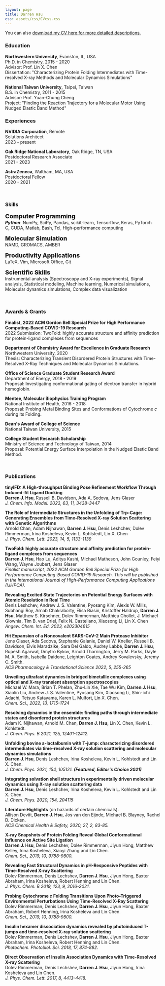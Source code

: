 ```yaml
---
layout: page
title: Darren Hsu
css: assets/css/CVcss.css
---
```


You can also [download my CV here for more detailed descriptions.](./assets/files/DarrenHsu_CV.pdf)


### Education 

**Northwestern University**, Evanston, IL, USA  
Ph.D. in Chemistry, 2015 - 2020  
Advisor: Prof. Lin X. Chen  
Dissertation: "Characterizing Protein Folding Intermediates with Time-resolved X-ray Methods and Molecular Dynamics Simulations"  

**National Taiwan University**, Taipei, Taiwan  
B.S. in Chemistry, 2011 - 2015  
Advisor: Prof. Yuan-Chung Cheng  
Project: "Finding the Reaction Trajectory for a Molecular Motor Using Nudged Elastic Band Method"  

### Experiences

**NVIDIA Corporation**, <span class="smaller">Remote</span>  
Solutions Architect  
2023 - present

**Oak Ridge National Laboratory**, Oak Ridge, TN, USA  
Postdoctoral Research Associate  
2021 - 2023 

**AstraZeneca**, Waltham, MA, USA  
Postdoctoral Fellow  
2020 - 2021  

<br/>

### Skills
<span style="font-size: 1.2rem; font-weight: 800;">Computer Programming</span><br/>
**_Python_**: NumPy, SciPy, Pandas, scikit-learn, Tensorflow, Keras, PyTorch  
C, CUDA, Matlab, Bash, Tcl, High-performance computing  

<span style="font-size: 1.2rem; font-weight: 800;">Molecular Simulation</span><br/>
NAMD, GROMACS, AMBER  

<span style="font-size: 1.2rem; font-weight: 800;">Productivity Applications</span><br/>
LaTeX, Vim, Microsoft Office, Git  

<span style="font-size: 1.2rem; font-weight: 800;">Scientific Skills</span><br/>
Instrumental analysis (Spectroscopy and X-ray experiments), Signal analysis, Statistical modeling, Machine learning, Numerical simulations, Molecular dynamics simulations, Complex data visualization  

<!--
<span style="font-size: 1.2rem; font-weight: 800;">Languages</span><br/>
Chinese Mandarin (Traditional; Native), English (Professional)  
-->

<br/>

### Awards & Grants

**Finalist, 2022 ACM Gordon Bell Special Prize for High Performance Computing-Based COVID-19 Research**  
2022
Submission: TwoFold: highly accurate structure and affinity prediction for protein-ligand complexes from sequences

**Department of Chemistry Award for Excellence in Graduate Research**  
Northwestern University, 2020  
Thesis: Characterizing Transient Disordered Protein Structures with Time-Resolved X-Ray Techniques and Molecular Dynamics Simulations.

**Office of Science Graduate Student Research Award**  
Department of Energy, 2018 - 2019  
Proposal: Investigating conformational gating of electron transfer in hybrid hemoglobin.

**Mentee, Molecular Biophysics Training Program**  
National Institute of Health, 2016 - 2018  
Proposal: Probing Metal Binding Sites and Conformations of Cytochrome *c* during its Folding. 

**Dean's Award of College of Science**  
National Taiwan University, 2015  

**College Student Research Scholarship**  
Ministry of Science and Technology of Taiwan, 2014  
Proposal: Potential Energy Surface Interpolation in the Nudged Elastic Band Method.

<br/>

### Publications

**tinyIFD: A High-throughput Binding Pose Refinement Workflow Through Induced-fit Ligand Docking**  
<span class="smaller">
<strong>Darren J. Hsu</strong>, Russell B. Davidson, Ada A. Sedova, Jens Glaser
<br/>
<em>J. Chem. Info. Model. 2023, 63, 11, 3438-3447</em>
</span>

**The Role of Intermediate Structures in the Unfolding of Trp-Cage: Generating Ensembles from Time-Resolved X-ray Solution Scattering with Genetic Algorithms**  
<span class="smaller">
Arnold Chan, Adam Nijhawan, <strong>Darren J. Hsu</strong>, Denis Leshchev, Dolev Rimmerman, Irina Kosheleva, Kevin L. Kohlstedt, Lin X. Chen
<br/>
<em>J. Phys. Chem. Lett. 2023, 14, 5, 1133-1139</em>
</span>

**TwoFold: highly accurate structure and affinity prediction for protein-ligand complexes from sequences**  
<span class="smaller">
<strong>Darren J. Hsu</strong>, Hao Lu, Aditya Kashi, Michael Matheson, John Gounley, Feiyi Wang, Wayne Joubert, Jens Glaser
<br/>
<em>Finalist manuscript, 2022 ACM Gordon Bell Special Prize for High Performance Computing-Based COVID-19 Research. This will be published in the International Journal of High-Performance Computing Applications (IJHPCA).</em>
</span>

**Revealing Excited State Trajectories on Potential Energy Surfaces with Atomic Resolution in Real Time**  
<span class="smaller">
Denis Leshchev, Andrew J. S. Valentine, Pyosang Kim, Alexis W. Mills, Subhangi Roy, Arnab Chakraborty, Elisa Biasin, Kristoffer Haldrup, <strong>Darren J. Hsu</strong>, Matthew S. Kirschner, Dolev Rimmerman, Matthieu Chollet, J. Michael Glownia, Tim B. van Driel, Felix N. Castellano, Xiaosong Li, Lin X. Chen
<br/>
<em>Angew. Chem. Int. Ed. 2023, e202304615</em>
</span>

**Hit Expansion of a Noncovalent SARS-CoV-2 Main Protease Inhibitor**  
<span class="smaller">
Jens Glaser, Ada Sedova, Stephanie Galanie, Daniel W. Kneller, Russell B. Davidson, Elvis Maradzike, Sara Del Galdo, Audrey Labbé, <strong>Darren J. Hsu</strong>, Rupesh Agarwal, Dmytro Bykov, Arnold Tharrington, Jerry M. Parks, Dayle M. A. Smith, Isabella Daidone, Leighton Coates, Andrey Kovalevsky, Jeremy C. Smith.
<br/>
<em>ACS Pharmacology & Translational Science 2022, 5, 255-265</em>
</span>

**Unveiling ultrafast dynamics in bridged bimetallic complexes using optical and X-ray transient absorption spectroscopies**  
<span class="smaller">
Michael W. Mara, Brian T. Phelan, Zhu-Lin Xie, Tae Wu Kim, <strong>Darren J. Hsu</strong>, Xiaolin Liu, Andrew J. S. Valentine, Pyosang Kim, Xiaosong Li, Shin-ichi Adachi, Tetsuo Katayama, Karen L. Mulfort, Lin X. Chen.
<br/>
<em>Chem. Sci., 2022, 13, 1715-1724</em>
</span>

**Resolving dynamics in the ensemble: finding paths through intermediate states and disordered protein structures**  
<span class="smaller">
Adam K. Nijhawan, Arnold M. Chan, <strong>Darren J. Hsu</strong>, Lin X. Chen, Kevin L. Kohlstedt.
<br/>
<em> J. Chem. Phys. B 2021, 125, 12401-12412.</em>
</span>

**Unfolding bovine a-lactalbumin with T-jump: characterizing disordered intermediates via time-resolved X-ray solution scattering and molecular dynamics simulations**  
<span class="smaller">
<strong>Darren J. Hsu</strong>, Denis Leshchev, Irina Kosheleva, Kevin L. Kohlstedt and Lin X. Chen.
<br/>
<em>J. Chem. Phys. 2021, 154, 105121. <strong>(Featured, Editor's Choice 2021)</strong></em>
</span>

**Integrating solvation shell structure in experimentally driven molecular dynamics using X-ray solution scattering data**  
<span class="smaller">
<strong>Darren J. Hsu</strong>, Denis Leshchev, Irina Kosheleva, Kevin L. Kohlstedt and Lin X. Chen.
<br/>
<em>J. Chem. Phys. 2020, 154, 204115</em>
</span>

**Literature Highlights** (on hazards of certain chemicals).  
<span class="smaller">
Allison Devitt, <strong>Darren J. Hsu</strong>, Jos van den Eijnde, Michael B. Blayney, Rachel D. Dicken.
<br/>
<em>ACS Chemical Health & Safety, 2020, 27, 2, 83-85.</em>
</span>

**X-ray Snapshots of Protein Folding Reveal Global Conformational Influence on Active Site Ligation**  
<span class="smaller">
<strong>Darren J. Hsu</strong>, Denis Lechshev, Dolev Rimmerman, Jiyun Hong, Matthew Kelley, Irina Kosheleva, Xiaoyi Zhang and Lin Chen.
<br/>
<em>Chem. Sci., 2019, 10, 9788-9800.</em>
</span>

**Revealing Fast Structural Dynamics in pH-Responsive Peptides with Time-Resolved X-ray Scattering**  
<span class="smaller">
Dolev Rimmerman, Denis Lechshev, <strong>Darren J. Hsu</strong>, Jiyun Hong, Baxter Abraham, Irina Kosheleva, Robert Henning and Lin Chen.
<br/>
<em>J. Phys. Chem. B 2019, 123, 9, 2016-2021.</em>
</span>

**Probing Cytochrome _c_ Folding Transitions Upon Photo-Triggered Environmental Perturbations Using Time-Resolved X-Ray Scattering**  
<span class="smaller">
Dolev Rimmerman, Denis Lechshev, <strong>Darren J. Hsu</strong>, Jiyun Hong, Baxter Abraham, Robert Henning, Irina Kosheleva and Lin Chen.
<br/>
<em>Chem. Sci., 2019, 10, 9788-9800.</em>
</span>

**Insulin hexamer dissociation dynamics revealed by photoinduced T-jumps and time-resolved X-ray solution scattering**  
<span class="smaller">
Dolev Rimmerman, Denis Lechshev, <strong>Darren J. Hsu</strong>, Jiyun Hong, Baxter Abraham, Irina Kosheleva, Robert Henning and Lin Chen.
<br/>
<em>Photochem. Photobiol. Sci. 2018, 17, 874-882.</em>
</span>

**Direct Observation of Insulin Association Dynamics with Time-Resolved X-ray Scattering**   
<span class="smaller">
Dolev Rimmerman, Denis Lechshev, <strong>Darren J. Hsu</strong>, Jiyun Hong, Irina Kosheleva and Lin Chen.
<br/>
<em>J. Phys. Chem. Lett. 2017, 8, 4413-4418.</em>
</span>


<!--<ol reversed class=CV>
  <li>Michael W. Mara, Brian T. Phelan, Zhu-Lin Xie, Tae Wu Kim, <strong>Darren J. Hsu</strong>, Xiaolin Liu, Andrew J. S. Valentine, Pyosang Kim, Xiaosong Li, Shin-ichi Adachi, Tetsuo Katayama, Karen L. Mulfort, Lin X. Chen.  <strong><em>Unveiling ultrafast dynamics in bridged bimetallic complexes using optical and X-ray transient absorption spectroscopies.</em></strong> Chem. Sci. Accepted.</li>
  <li>Adam K. Nijhawan, Arnold M. Chan, <strong>Darren J. Hsu</strong>, Lin X. Chen, Kevin L. Kohlstedt.  <strong><em>Resolving dynamics in the ensemble: finding paths through intermediate states and disordered protein structures.</em></strong> J. Chem. Phys. B 2021, 125, 12401-12412.</li> 
  <li><strong>Darren J. Hsu</strong>, Denis Leshchev, Irina Kosheleva, Kevin L. Kohlstedt and Lin X. Chen.  Unfolding bovine a-lactalbumin with T-jump: characterizing disordered intermediates via time-resolved X-ray solution scattering and molecular dynamics simulations. J. Chem. Phys. 2021, 154, 105121. <strong>(Featured)</strong></li>
  <li><strong>Darren J. Hsu</strong>, Denis Leshchev, Irina Kosheleva, Kevin L. Kohlstedt and Lin X. Chen.  Integrating solvation shell structure in experimentally driven molecular dynamics using X-ray solution scattering data. J. Chem. Phys. 2020, 154, 204115</li>
  <li>Allison Devitt, <strong>Darren J. Hsu</strong>, Jos van den Eijnde, Michael B. Blayney, Rachel D. Dicken.  Literature Highlights. ACS Chemical Health & Safety, 2020, 27, 2, 83-85. </li>
  <li><strong>Darren J. Hsu</strong>, Denis Lechshev, Dolev Rimmerman, Jiyun Hong, Matthew Kelley, Irina Kosheleva, Xiaoyi Zhang and Lin Chen.  X-ray Snapshots of Protein Folding Reveal Global Conformational Influence on Active Site Ligation. Chem. Sci., 2019, 10, 9788-9800.</li>
  <li>Dolev Rimmerman, Denis Lechshev, <strong>Darren J. Hsu</strong>, Jiyun Hong, Baxter Abraham, Irina Kosheleva, Robert Henning and Lin Chen.  Revealing Fast Structural Dynamics in pH-Responsive Peptides with Time-Resolved X-ray Scattering. J. Phys. Chem. B 2019, 123, 9, 2016-2021.</li>
  <li>Dolev Rimmerman, Denis Lechshev, <strong>Darren J. Hsu</strong>, Jiyun Hong, Baxter Abraham, Robert Henning, Irina Kosheleva and Lin Chen.  Probing Cytochrome c Folding Transitions Upon Photo-Triggered Environmental Perturbations Using Time-Resolved X-Ray Scattering. J. Phys. Chem. B 2018, 122, 20, 5218-5224.</li>
  <li>Dolev Rimmerman, Denis Lechshev, <strong>Darren J. Hsu</strong>, Jiyun Hong, Baxter Abraham, Irina Kosheleva, Robert Henning and Lin Chen.  Insulin hexamer dissociation dynamics revealed by photoinduced T-jumps and time-resolved X-ray solution scattering. Photochem. Photobiol. Sci. 2018, 17, 874-882.</li>
  <li>Dolev Rimmerman, Denis Lechshev, <strong>Darren J. Hsu</strong>, Jiyun Hong, Irina Kosheleva and Lin Chen.  Direct Observation of Insulin Association Dynamics with Time-Resolved X-ray Scattering. J. Phys. Chem. Lett. 2017, 8, 4413-4418.</li>
</ol>-->

